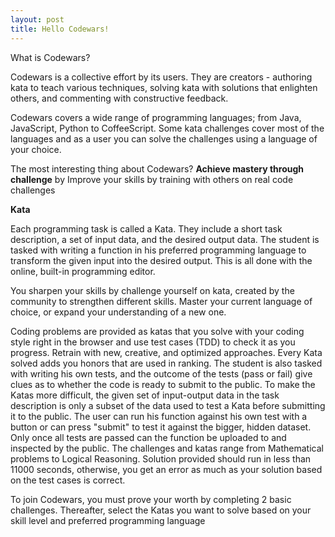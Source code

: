 ```yaml
---
layout: post
title: Hello Codewars!
---
```


What is Codewars?

Codewars is a collective effort by its users. They are creators - authoring kata to teach various techniques, solving kata with solutions that enlighten others, and commenting with constructive feedback.

Codewars covers a wide range of programming languages; from Java, JavaScript, Python to CoffeeScript. Some kata challenges cover most of the languages and as a user you can solve the challenges using a language of your choice.

The most interesting thing about Codewars? **Achieve mastery through challenge** by Improve your skills by training with others on real code challenges

**Kata**

Each programming task is called a Kata. They include a short task description, a set of input data, and the desired output data. The student is tasked with writing a function in his preferred programming language to transform the given input into the desired output. This is all done with the online, built-in programming editor.

You sharpen your skills by challenge yourself on kata, created by the community to strengthen different skills. Master your current language of choice, or expand your understanding of a new one.

Coding problems are provided as katas that you solve with your coding style right in the browser and use test cases (TDD) to check it as you progress. Retrain with new, creative, and optimized approaches. Every Kata solved adds you honors that are used in ranking.
The student is also tasked with writing his own tests, and the outcome of the tests (pass or fail) give clues as to whether the code is ready to submit to the public. To make the Katas more difficult, the given set of input-output data in the task description is only a subset of the data used to test a Kata before submitting it to the public. The user can run his function against his own test with a button or can press "submit" to test it against the bigger, hidden dataset. Only once all tests are passed can the function be uploaded to and inspected by the public.
The challenges and katas range from Mathematical problems to Logical Reasoning. Solution provided should run in less than 11000 seconds, otherwise, you get an error as much as your solution based on the test cases is correct.

To join Codewars, you must prove your worth by completing 2 basic challenges. Thereafter, select the Katas you want to solve based on your skill level and preferred programming language



